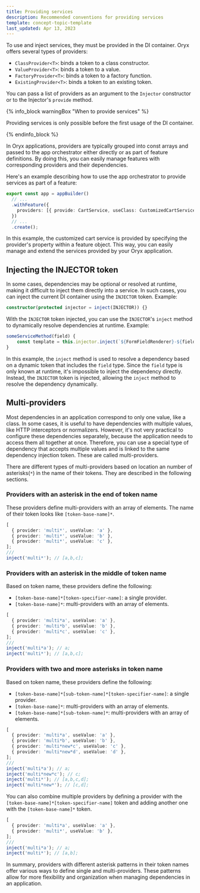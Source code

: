 ```yaml
---
title: Providing services
description: Recommended conventions for providing services
template: concept-topic-template
last_updated: Apr 13, 2023
---
```


To use and inject services, they must be provided in the DI container. Oryx offers several types of providers:

- `ClassProvider<T>`: binds a token to a class constructor.
- `ValueProvider<T>`: binds a token to a value.
- `FactoryProvider<T>`: binds a token to a factory function.
- `ExistingProvider<T>`: binds a token to an existing token.

You can pass a list of providers as an argument to the `Injector` constructor or to the Injector's `provide` method.

{% info_block warningBox "When to provide services" %}

Providing services is only possible before the first usage of the DI container.

{% endinfo_block %}

In Oryx applications, providers are typically grouped into const arrays and passed to the app orchestrator either directly or as part of feature definitions. By doing this, you can easily manage features with corresponding providers and their dependencies.

Here's an example describing how to use the app orchestrator to provide services as part of a feature:

```ts
export const app = appBuilder()
  // ...
  .withFeature({
    providers: [{ provide: CartService, useClass: CustomizedCartService }],
  })
  // ...
  .create();
```

In this example, the customized cart service is provided by specifying the provider's property within a feature object. This way, you can easily manage and extend the services provided by your Oryx application.

## Injecting the INJECTOR token

In some cases, dependencies may be optional or resolved at runtime, making it difficult to inject them directly into a service. In such cases, you can inject the current DI container using the `INJECTOR` token. Example:

```ts
constructor(protected injector = inject(INJECTOR)) {}
```

With the `INJECTOR` token injected, you can use the `INJECTOR`'s `inject` method to dynamically resolve dependencies at runtime. Example:

```ts
someServiceMethod(field) {
	const template = this.injector.inject(`${FormFieldRenderer}-${field.type}`);
}

```

In this example, the `inject` method is used to resolve a dependency based on a dynamic token that includes the `field` type. Since the `field` type is only known at runtime, it's impossible to inject the dependency directly. Instead, the `INJECTOR` token is injected, allowing the `inject` method to resolve the dependency dynamically.

## Multi-providers

Most dependencies in an application correspond to only one value, like a class. In some cases, it is useful to have dependencies with multiple values, like HTTP interceptors or normalizers. However, it's not very practical to configure these dependencies separately, because the application needs to access them all together at once. Therefore, you can use a special type of dependency that accepts multiple values and is linked to the same dependency injection token. These are called multi-providers.

There are different types of multi-providers based on location an number of asterisks(`*`) in  the name of their tokens. They are described in the following sections.

### Providers with an asterisk in the end of token name

These providers define multi-providers with an array of elements. The name of their token looks like `[token-base-name]*`.

```ts
[
  { provider: 'multi*', useValue: 'a' },
  { provider: 'multi*', useValue: 'b' },
  { provider: 'multi*', useValue: 'c' },
];
///
inject('multi*'); // [a,b,c];
```

### Providers with an asterisk in the middle of token name

Based on token name, these providers define the following:

- `[token-base-name]*[token-specifier-name]`: a single provider.
- `[token-base-name]*`: multi-providers with an array of elements.

```ts
[
  { provider: 'multi*a', useValue: 'a' },
  { provider: 'multi*b', useValue: 'b' },
  { provider: 'multi*c', useValue: 'c' },
];
///
inject('multi*a'); // a;
inject('multi*'); // [a,b,c];
```

### Providers with two and more asterisks in token name

Based on token name, these providers define the following:

- `[token-base-name]*[sub-token-name]*[token-specifier-name]`: a single provider.
- `[token-base-name]*`: multi-providers with an array of elements.
- `[token-base-name]*[sub-token-name]*`: multi-providers with an array of elements.

```ts
[
  { provider: 'multi*a', useValue: 'a' },
  { provider: 'multi*b', useValue: 'b' },
  { provider: 'multi*new*c', useValue: 'c' },
  { provider: 'multi*new*d', useValue: 'd' },
];
///
inject('multi*a'); // a;
inject('multi*new*c'); // c;
inject('multi*'); // [a,b,c,d];
inject('multi*new*'); // [c,d];
```

You can also combine multiple providers by defining a provider with the `[token-base-name]*[token-specifier-name]` token and adding another one with the `[token-base-name]*` token.

```ts
[
  { provider: 'multi*a', useValue: 'a' },
  { provider: 'multi*', useValue: 'b' },
];
///
inject('multi*a'); // a;
inject('multi*'); // [a,b];
```

In summary, providers with different asterisk patterns in their token names offer various ways to define single and multi-providers. These patterns allow for more flexibility and organization when managing dependencies in an application.
